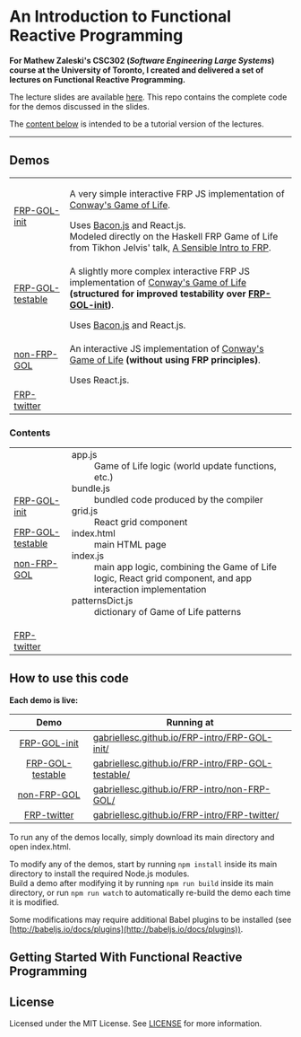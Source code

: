 # An Introduction to Functional Reactive Programming

**For Mathew Zaleski's CSC302 (*Software Engineering Large Systems*) course at the University of Toronto, I created and delivered a set of lectures on Functional Reactive Programming.**

The lecture slides are available [here](https://docs.google.com/presentation/d/e/2PACX-1vQ06TaoEe3o9Xu7FluNigjqaKwXreoPj4xYgZ-ZCAw4cXlMSPpEqAH0re11eP2_uzw7N_hpEZ33gWsG/pub?start=false&loop=false&delayms=3000). 
This repo contains the complete code for the demos discussed in the slides.

The [content below](#getting-started-with-functional-reactive-programming) is intended to be a tutorial version of the lectures.

---

## Demos

<table>
  <tbody>
    <tr><td><a href="https://github.com/gabriellesc/FRP-intro/tree/master/FRP-GOL-init">FRP-GOL-init</a></td>
    <td>
      <p>A very simple interactive FRP JS implementation of <a href="https://en.wikipedia.org/wiki/Conway's_Game_of_Life">Conway's Game of Life</a>.</p>
      Uses <a href="https://github.com/baconjs/bacon.js">Bacon.js</a> and React.js.<br />
      Modeled directly on the Haskell FRP Game of Life from Tikhon Jelvis' talk, <a href="https://begriffs.com/posts/2016-07-27-tikhon-on-frp.html">A Sensible Intro to FRP</a>.
    </td></tr>
    <tr><td><a href="https://github.com/gabriellesc/FRP-intro/tree/master/FRP-GOL-testable">FRP-GOL-testable</a></td>
    <td>
      <p>A slightly more complex interactive FRP JS implementation of <a href="https://en.wikipedia.org/wiki/Conway's_Game_of_Life">Conway's Game of Life</a> <b>(structured for improved testability over <a href="https://github.com/gabriellesc/FRP-intro/tree/master/FRP-GOL-init">FRP-GOL-init</a>)</b>.</p>
      Uses <a href="https://github.com/baconjs/bacon.js">Bacon.js</a> and React.js.
    </td></tr>            
    <tr><td><a href="https://github.com/gabriellesc/FRP-intro/tree/master/non-FRP-GOL">non-FRP-GOL</a></td>
    <td>
      <p>An interactive JS implementation of <a href="https://en.wikipedia.org/wiki/Conway's_Game_of_Life">Conway's Game of Life</a> <b>(without using FRP principles)</b>.</p>
      Uses React.js.   
    </td></tr>   
    <tr><td><a href="https://github.com/gabriellesc/FRP-intro/tree/master/FRP-twitter">FRP-twitter</a></td>
      <td /></tr>
  </tbody>
</table>

### Contents
<table>
  <tbody>
    <tr>
      <td>
        <p><a href="https://github.com/gabriellesc/FRP-intro/tree/master/FRP-GOL-init">FRP-GOL-init</a></p>
        <p><a href="https://github.com/gabriellesc/FRP-intro/tree/master/FRP-GOL-testable">FRP-GOL-testable</a></p>
        <p><a href="https://github.com/gabriellesc/FRP-intro/tree/master/non-FRP-GOL">non-FRP-GOL</a></p>
      </td>
      <td>
        <dl>
          <dt>app.js</dt><dd>Game of Life logic (world update functions, etc.)</dd>  
          <dt>bundle.js</dt><dd>bundled code produced by the compiler</dd>  
          <dt>grid.js</dt><dd>React grid component</dd>  
          <dt>index.html</dt><dd>main HTML page</dd>  
          <dt>index.js</dt><dd>main app logic, combining the Game of Life logic, React grid component, and app interaction implementation</dd>  
          <dt>patternsDict.js</dt><dd>dictionary of Game of Life patterns</dd>  
        </dl>
      </td>
    </tr> 
    <tr><td><a href="https://github.com/gabriellesc/FRP-intro/tree/master/FRP-twitter">FRP-twitter</a></td>
    <td /></tr>
  </tbody>
</table>

## How to use this code
**Each demo is live:**

| Demo                                 | Running at |
| :----------------------------------: | ---------- |
| [FRP-GOL-init](FRP-GOL-init)         | [gabriellesc.github.io/FRP-intro/FRP-GOL-init/](https://gabriellesc.github.io/FRP-intro/FRP-GOL-init) |
| [FRP-GOL-testable](FRP-GOL-testable) | [gabriellesc.github.io/FRP-intro/FRP-GOL-testable/](https://gabriellesc.github.io/FRP-intro/FRP-GOL-testable) |
| [non-FRP-GOL](non-FRP-GOL)           | [gabriellesc.github.io/FRP-intro/non-FRP-GOL/](https://gabriellesc.github.io/FRP-intro/non-FRP-GOL) |
| [FRP-twitter](FRP-twitter)           | [gabriellesc.github.io/FRP-intro/FRP-twitter/](https://gabriellesc.github.io/FRP-intro/FRP-twitter) |

To run any of the demos locally, simply download its main directory and open index.html.

To modify any of the demos, start by running `npm install` inside its main directory to install the required Node.js modules.  
Build a demo after modifying it by running `npm run build` inside its main directory, or run `npm run watch` to automatically re-build the demo each time it is modified.

Some modifications may require additional Babel plugins to be installed (see [http://babeljs.io/docs/plugins](http://babeljs.io/docs/plugins)).


## Getting Started With Functional Reactive Programming



## License
Licensed under the MIT License. See [LICENSE](LICENSE) for more information.
